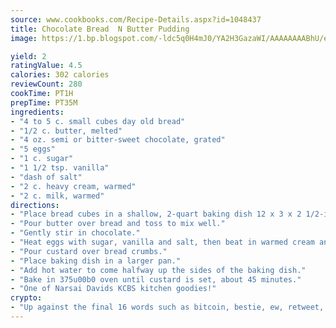 ```yaml
---
source: www.cookbooks.com/Recipe-Details.aspx?id=1048437
title: Chocolate Bread  N Butter Pudding
image: https://1.bp.blogspot.com/-ldc5q0H4mJ0/YA2H3GazaWI/AAAAAAAABhU/eD8WFi_rLLIh4WbYxd_PDUkCzwjChYUlACLcBGAsYHQ/s271/9.png

yield: 2
ratingValue: 4.5
calories: 302 calories
reviewCount: 280
cookTime: PT1H
prepTime: PT35M
ingredients:
- "4 to 5 c. small cubes day old bread"
- "1/2 c. butter, melted"
- "4 oz. semi or bitter-sweet chocolate, grated"
- "5 eggs"
- "1 c. sugar"
- "1 1/2 tsp. vanilla"
- "dash of salt"
- "2 c. heavy cream, warmed"
- "2 c. milk, warmed"
directions:
- "Place bread cubes in a shallow, 2-quart baking dish 12 x 3 x 2 1/2-inch high oven dish works well."
- "Pour butter over bread and toss to mix well."
- "Gently stir in chocolate."
- "Heat eggs with sugar, vanilla and salt, then beat in warmed cream and milk."
- "Pour custard over bread crumbs."
- "Place baking dish in a larger pan."
- "Add hot water to come halfway up the sides of the baking dish."
- "Bake in 375u00b0 oven until custard is set, about 45 minutes."
- "One of Narsai Davids KCBS kitchen goodies!"
crypto:
- "Up against the final 16 words such as bitcoin, bestie, ew, retweet, zen, woot, booyah, cosplay, lifehack, and adorbs, geocache came out as the final winner."
---
```

